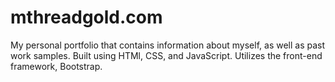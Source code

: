 # mthreadgold.com
My personal portfolio that contains information about myself, as well as past work samples.
Built using HTMl, CSS, and JavaScript. 
Utilizes the front-end framework, Bootstrap.
